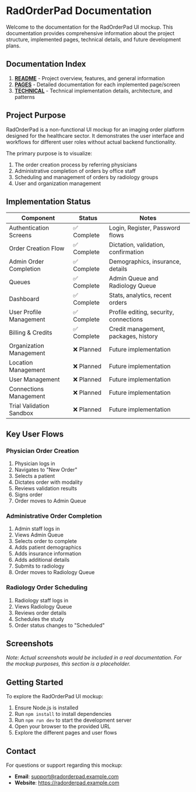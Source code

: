 # RadOrderPad Documentation

Welcome to the documentation for the RadOrderPad UI mockup. This documentation provides comprehensive information about the project structure, implemented pages, technical details, and future development plans.

## Documentation Index

1. [**README**](README.md) - Project overview, features, and general information
2. [**PAGES**](PAGES.md) - Detailed documentation for each implemented page/screen
3. [**TECHNICAL**](TECHNICAL.md) - Technical implementation details, architecture, and patterns

## Project Purpose

RadOrderPad is a non-functional UI mockup for an imaging order platform designed for the healthcare sector. It demonstrates the user interface and workflows for different user roles without actual backend functionality.

The primary purpose is to visualize:

1. The order creation process by referring physicians
2. Administrative completion of orders by office staff
3. Scheduling and management of orders by radiology groups
4. User and organization management

## Implementation Status

| Component                | Status       | Notes                                   |
|--------------------------|--------------|----------------------------------------|
| Authentication Screens   | ✅ Complete  | Login, Register, Password flows        |
| Order Creation Flow      | ✅ Complete  | Dictation, validation, confirmation    |
| Admin Order Completion   | ✅ Complete  | Demographics, insurance, details       |
| Queues                   | ✅ Complete  | Admin Queue and Radiology Queue        |
| Dashboard                | ✅ Complete  | Stats, analytics, recent orders        |
| User Profile Management  | ✅ Complete  | Profile editing, security, connections |
| Billing & Credits        | ✅ Complete  | Credit management, packages, history   |
| Organization Management  | ❌ Planned   | Future implementation                  |
| Location Management      | ❌ Planned   | Future implementation                  |
| User Management          | ❌ Planned   | Future implementation                  |
| Connections Management   | ❌ Planned   | Future implementation                  |
| Trial Validation Sandbox | ❌ Planned   | Future implementation                  |

## Key User Flows

### Physician Order Creation

1. Physician logs in
2. Navigates to "New Order"
3. Selects a patient
4. Dictates order with modality
5. Reviews validation results
6. Signs order
7. Order moves to Admin Queue

### Administrative Order Completion

1. Admin staff logs in
2. Views Admin Queue
3. Selects order to complete
4. Adds patient demographics
5. Adds insurance information
6. Adds additional details
7. Submits to radiology
8. Order moves to Radiology Queue

### Radiology Order Scheduling

1. Radiology staff logs in
2. Views Radiology Queue
3. Reviews order details
4. Schedules the study
5. Order status changes to "Scheduled"

## Screenshots

*Note: Actual screenshots would be included in a real documentation. For the mockup purposes, this section is a placeholder.*

## Getting Started

To explore the RadOrderPad UI mockup:

1. Ensure Node.js is installed
2. Run `npm install` to install dependencies
3. Run `npm run dev` to start the development server
4. Open your browser to the provided URL
5. Explore the different pages and user flows

## Contact

For questions or support regarding this mockup:

- **Email**: support@radorderpad.example.com
- **Website**: https://radorderpad.example.com